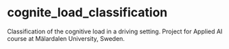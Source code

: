 # cognite_load_classification
Classification of the cognitive load in a driving setting. Project for Applied AI course at Mälardalen University, Sweden.
